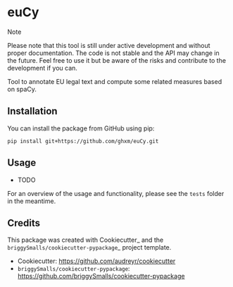 # euCy

> [!NOTE]
> Please note that this tool is still under active development and without proper documentation. The code is not stable and the API may change in the future. Feel free to use it but be aware of the risks and contribute to the development if you can.

Tool to annotate EU legal text and compute some related measures based on spaCy.


## Installation


You can install the package from GitHub using pip:

```
pip install git+https://github.com/ghxm/euCy.git
```



## Usage

- TODO

For an overview of the usage and functionality, please see the `tests` folder in the meantime.


## Credits

This package was created with Cookiecutter_ and the `briggySmalls/cookiecutter-pypackage`_ project template.

- Cookiecutter: https://github.com/audreyr/cookiecutter
- `briggySmalls/cookiecutter-pypackage`: https://github.com/briggySmalls/cookiecutter-pypackage

